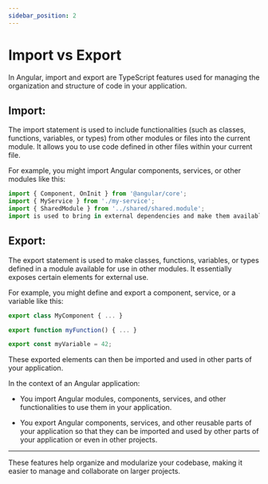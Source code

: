 ```yaml
---
sidebar_position: 2
---
```


# Import vs Export

In Angular, import and export are TypeScript features used for managing the organization and structure of code in your application.

## Import:

The import statement is used to include functionalities (such as classes, functions, variables, or types) from other modules or files into the current module. It allows you to use code defined in other files within your current file.

For example, you might import Angular components, services, or other modules like this:

```typescript
import { Component, OnInit } from '@angular/core';
import { MyService } from './my-service';
import { SharedModule } from '../shared/shared.module';
import is used to bring in external dependencies and make them available for use within your module.
```

## Export:

The export statement is used to make classes, functions, variables, or types defined in a module available for use in other modules. It essentially exposes certain elements for external use.

For example, you might define and export a component, service, or a variable like this:

```typescript
export class MyComponent { ... }

export function myFunction() { ... }

export const myVariable = 42;
```
These exported elements can then be imported and used in other parts of your application.

In the context of an Angular application:

- You import Angular modules, components, services, and other functionalities to use them in your application.

- You export Angular components, services, and other reusable parts of your application so that they can be imported and used by other parts of your application or even in other projects.
---
These features help organize and modularize your codebase, making it easier to manage and collaborate on larger projects.